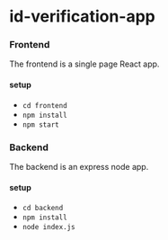 # id-verification-app

### Frontend
The frontend is a single page React app.
#### setup
* `cd frontend`
* `npm install`
* `npm start`

### Backend
The backend is an express node app.
#### setup
* `cd backend`
* `npm install`
* `node index.js`
